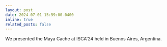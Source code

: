 ```yaml
---
layout: post
date: 2024-07-01 15:59:00-0400
inline: true
related_posts: false
---
```


We presented the Maya Cache at ISCA'24 held in Buenos Aires, Argentina.
